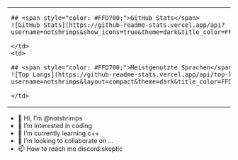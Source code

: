  <table>
  <tr>
    <td>

    ## <span style="color: #FFD700;">GitHub Stats</span>
    ![GitHub Stats](https://github-readme-stats.vercel.app/api?username=notshrimps&show_icons=true&theme=dark&title_color=FFD700&text_color=32CD32&icon_color=32CD32&bg_color=0d1117)

    </td>
    <td>

    ## <span style="color: #FFD700;">Meistgenutzte Sprachen</span>
    ![Top Langs](https://github-readme-stats.vercel.app/api/top-langs/?username=notshrimps&layout=compact&theme=dark&title_color=FFD700&text_color=32CD32&bg_color=0d1117)

    </td>
  </tr>
</table>



- 👋 Hi, I’m @notshrimps
- 👀 I’m interested in coding
- 🌱 I’m currently learning c++
- 💞️ I’m looking to collaborate on ...
- 📫 How to reach me discord:skeptic


